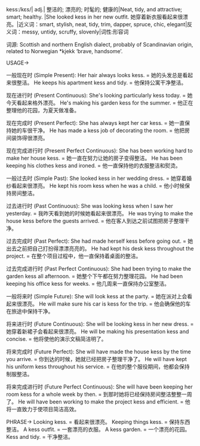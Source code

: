 kess:/kɛs/| adj.| 整洁的; 漂亮的; 时髦的; 健康的|Neat, tidy, and attractive; smart; healthy. |She looked kess in her new outfit. 她穿着新衣服看起来很漂亮。|近义词：smart, stylish, neat, tidy, trim, dapper, spruce, chic, elegant|反义词：messy, untidy, scruffy, slovenly|词性:形容词

词源:
Scottish and northern English dialect, probably of Scandinavian origin, related to Norwegian *kjekk ‘brave, handsome’.

USAGE->

一般现在时 (Simple Present):
Her hair always looks kess. = 她的头发总是看起来很整洁。
He keeps his apartment kess and tidy. = 他保持公寓干净整洁。

现在进行时 (Present Continuous):
She's looking particularly kess today. = 她今天看起来格外漂亮。
He's making his garden kess for the summer. = 他正在整理他的花园，为夏天做准备。

现在完成时 (Present Perfect):
She has always kept her car kess. = 她一直保持她的车很干净。
He has made a kess job of decorating the room. = 他把房间装饰得很漂亮。

现在完成进行时 (Present Perfect Continuous):
She has been working hard to make her house kess. = 她一直在努力让她的房子变得整洁。
He has been keeping his clothes kess and ironed.  = 他一直保持他的衣服整洁和熨烫。

一般过去时 (Simple Past):
She looked kess in her wedding dress. = 她穿着婚纱看起来很漂亮。
He kept his room kess when he was a child. = 他小时候保持房间整洁。

过去进行时 (Past Continuous):
She was looking kess when I saw her yesterday. = 我昨天看到她的时候她看起来很漂亮。
He was trying to make the house kess before the guests arrived. = 他在客人到达之前试图把房子整理干净。

过去完成时 (Past Perfect):
She had made herself kess before going out. = 她出去之前把自己打扮得漂漂亮亮的。
He had kept his desk kess throughout the project. = 在整个项目过程中，他一直保持着桌面的整洁。

过去完成进行时 (Past Perfect Continuous):
She had been trying to make the garden kess all afternoon. = 她整个下午都在努力整理花园。
He had been keeping his office kess for weeks. = 他几周来一直保持办公室整洁。


一般将来时 (Simple Future):
She will look kess at the party. =  她在派对上会看起来很漂亮。
He will make sure his car is kess for the trip. = 他会确保他的车在旅途中保持干净。

将来进行时 (Future Continuous):
She will be looking kess in her new dress. = 她穿着新裙子会看起来很漂亮。
He will be making his presentation kess and concise. = 他将使他的演示文稿简洁明了。

将来完成时 (Future Perfect):
She will have made the house kess by the time you arrive. = 你到达的时候，她就已经把房子整理干净了。
He will have kept his uniform kess throughout his service. = 在他的整个服役期间，他都会保持制服整洁。

将来完成进行时 (Future Perfect Continuous):
She will have been keeping her room kess for a whole week by then. = 到那时她将已经保持房间整洁整整一周了。
He will have been working to make the project kess and efficient. = 他将一直致力于使项目简洁高效。


PHRASE->
Looking kess. = 看起来很漂亮。
Keeping things kess. = 保持东西整洁。
A kess outfit. = 一套漂亮的衣服。
A kess garden. = 一个漂亮的花园。
Kess and tidy. =  干净整洁。

